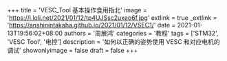 +++
title = 'VESC_Tool 基本操作食用指北'
image = 'https://i.loli.net/2021/01/12/tp4UJSsc2uxeo6f.jpg'
extlink = true
_extlink = 'https://anshinintakaha.github.io/2021/01/12/VSEC1/'
date = 2021-01-13T19:56:02+08:00
authors = '周展鸿'
categories = '教程'
tags = ['STM32', 'VESC Tool', '电控']
description = '如何以正确的姿势使用 VESC 和对应电机的调试'
showonlyimage = false
draft = false
+++

